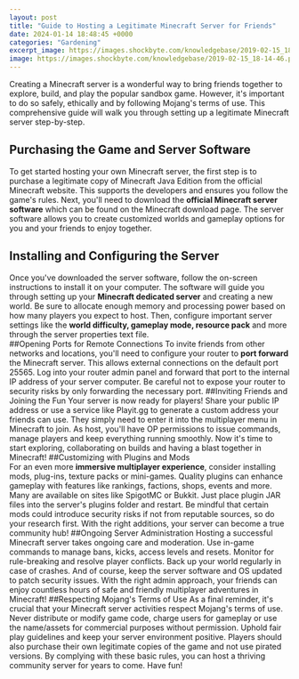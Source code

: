 ```yaml
---
layout: post
title: "Guide to Hosting a Legitimate Minecraft Server for Friends"
date: 2024-01-14 18:48:45 +0000
categories: "Gardening"
excerpt_image: https://images.shockbyte.com/knowledgebase/2019-02-15_18-14-46.png
image: https://images.shockbyte.com/knowledgebase/2019-02-15_18-14-46.png
---
```


Creating a Minecraft server is a wonderful way to bring friends together to explore, build, and play the popular sandbox game. However, it's important to do so safely, ethically and by following Mojang's terms of use. This comprehensive guide will walk you through setting up a legitimate Minecraft server step-by-step.
## Purchasing the Game and Server Software 
To get started hosting your own Minecraft server, the first step is to purchase a legitimate copy of Minecraft Java Edition from the official Minecraft website. This supports the developers and ensures you follow the game's rules. Next, you'll need to download the **official Minecraft server software** which can be found on the Minecraft download page. The server software allows you to create customized worlds and gameplay options for you and your friends to enjoy together.
## Installing and Configuring the Server
Once you've downloaded the server software, follow the on-screen instructions to install it on your computer. The software will guide you through setting up your **Minecraft dedicated server** and creating a new world. Be sure to allocate enough memory and processing power based on how many players you expect to host. Then, configure important server settings like the **world difficulty, gameplay mode, resource pack** and more through the server properties text file.  
##Opening Ports for Remote Connections
To invite friends from other networks and locations, you'll need to configure your router to **port forward** the Minecraft server. This allows external connections on the default port 25565. Log into your router admin panel and forward that port to the internal IP address of your server computer. Be careful not to expose your router to security risks by only forwarding the necessary port. 
##Inviting Friends and Joining the Fun
Your server is now ready for players! Share your public IP address or use a service like Playit.gg to generate a custom address your friends can use. They simply need to enter it into the multiplayer menu in Minecraft to join. As host, you'll have OP permissions to issue commands, manage players and keep everything running smoothly. Now it's time to start exploring, collaborating on builds and having a blast together in Minecraft!
##Customizing with Plugins and Mods  
For an even more **immersive multiplayer experience**, consider installing mods, plug-ins, texture packs or mini-games. Quality plugins can enhance gameplay with features like rankings, factions, shops, events and more. Many are available on sites like SpigotMC or Bukkit. Just place plugin JAR files into the server's plugins folder and restart. Be mindful that certain mods could introduce security risks if not from reputable sources, so do your research first. With the right additions, your server can become a true community hub!
##Ongoing Server Administration 
Hosting a successful Minecraft server takes ongoing care and moderation. Use in-game commands to manage bans, kicks, access levels and resets. Monitor for rule-breaking and resolve player conflicts. Back up your world regularly in case of crashes. And of course, keep the server software and OS updated to patch security issues. With the right admin approach, your friends can enjoy countless hours of safe and friendly multiplayer adventures in Minecraft!
##Respecting Mojang's Terms of Use 
As a final reminder, it's crucial that your Minecraft server activities respect Mojang's terms of use. Never distribute or modify game code, charge users for gameplay or use the name/assets for commercial purposes without permission. Uphold fair play guidelines and keep your server environment positive. Players should also purchase their own legitimate copies of the game and not use pirated versions. By complying with these basic rules, you can host a thriving community server for years to come. Have fun!